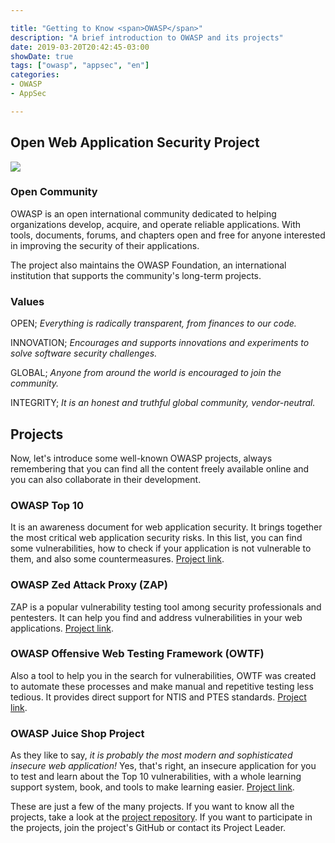 ```yaml
---

title: "Getting to Know <span>OWASP</span>"
description: "A brief introduction to OWASP and its projects"
date: 2019-03-20T20:42:45-03:00
showDate: true
tags: ["owasp", "appsec", "en"]
categories:
- OWASP
- AppSec

---
```


## Open Web Application Security Project

![](https://cdn-images-1.medium.com/max/2000/1*o7CzvTK5nN9_dXMFYR2dJA.jpeg)

### Open Community

OWASP is an open international community dedicated to helping organizations develop, acquire, and operate reliable applications. With tools, documents, forums, and chapters open and free for anyone interested in improving the security of their applications.

The project also maintains the OWASP Foundation, an international institution that supports the community's long-term projects.

### Values

OPEN; *Everything is radically transparent, from finances to our code.*

INNOVATION; *Encourages and supports innovations and experiments to solve software security challenges.*

GLOBAL; *Anyone from around the world is encouraged to join the community.*

INTEGRITY; *It is an honest and truthful global community, vendor-neutral.*

## Projects

Now, let's introduce some well-known OWASP projects, always remembering that you can find all the content freely available online and you can also collaborate in their development.

### OWASP Top 10

It is an awareness document for web application security. It brings together the most critical web application security risks. In this list, you can find some vulnerabilities, how to check if your application is not vulnerable to them, and also some countermeasures. [Project link](https://owasp.org/www-project-top-ten/).

### OWASP Zed Attack Proxy (ZAP)

ZAP is a popular vulnerability testing tool among security professionals and pentesters. It can help you find and address vulnerabilities in your web applications. [Project link](https://www.zaproxy.org/).

### OWASP Offensive Web Testing Framework (OWTF)

Also a tool to help you in the search for vulnerabilities, OWTF was created to automate these processes and make manual and repetitive testing less tedious. It provides direct support for NTIS and PTES standards. [Project link](https://owtf.github.io/).

### OWASP Juice Shop Project

As they like to say, *it is probably the most modern and sophisticated insecure web application!* Yes, that's right, an insecure application for you to test and learn about the Top 10 vulnerabilities, with a whole learning support system, book, and tools to make learning easier. [Project link](https://owasp.org/www-project-juice-shop/).

These are just a few of the many projects. If you want to know all the projects, take a look at the [project repository](https://owasp.org/projects/). If you want to participate in the projects, join the project's GitHub or contact its Project Leader.
